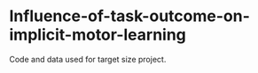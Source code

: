 # Influence-of-task-outcome-on-implicit-motor-learning

Code and data used for target size project.

